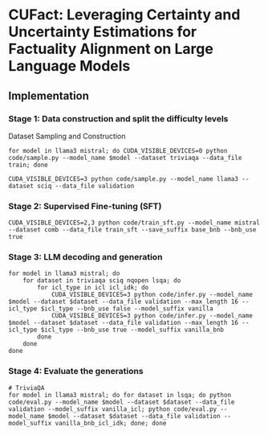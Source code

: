# CUFact: Leveraging Certainty and Uncertainty Estimations for Factuality Alignment on Large Language Models

## Implementation

### Stage 1: Data construction and split the difficulty levels

Dataset Sampling and Construction

```shell
for model in llama3 mistral; do CUDA_VISIBLE_DEVICES=0 python code/sample.py --model_name $model --dataset triviaqa --data_file train; done

CUDA_VISIBLE_DEVICES=3 python code/sample.py --model_name llama3 --dataset sciq --data_file validation

```

### Stage 2: Supervised Fine-tuning (SFT) 

```shell
CUDA_VISIBLE_DEVICES=2,3 python code/train_sft.py --model_name mistral --dataset comb --data_file train_sft --save_suffix base_bnb --bnb_use true

```


### Stage 3: LLM decoding and generation 

```shell
for model in llama3 mistral; do
    for dataset in triviaqa sciq nqopen lsqa; do
        for icl_type in icl icl_idk; do
            CUDA_VISIBLE_DEVICES=3 python code/infer.py --model_name $model --dataset $dataset --data_file validation --max_length 16 --icl_type $icl_type --bnb_use false --model_suffix vanilla
            CUDA_VISIBLE_DEVICES=3 python code/infer.py --model_name $model --dataset $dataset --data_file validation --max_length 16 --icl_type $icl_type --bnb_use true --model_suffix vanilla_bnb
        done
    done
done

```


### Stage 4: Evaluate the generations

```shell
# TriviaQA
for model in llama3 mistral; do for dataset in lsqa; do python code/eval.py --model_name $model --dataset $dataset --data_file validation --model_suffix vanilla_icl; python code/eval.py --model_name $model --dataset $dataset --data_file validation --model_suffix vanilla_bnb_icl_idk; done; done
```
